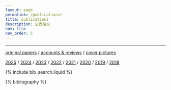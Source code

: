 ```yaml
---
layout: page
permalink: /publications/
title: publications
description: 公表論文
nav: true
nav_order: 5
---
```


<hr/>

[original papers](https://wongzit.github.io/publications/oripap/) / [accounts & reviews](https://wongzit.github.io/publications/reviews/) / [cover pictures](https://wongzit.github.io/publications/cover/)

[2025](https://wongzit.github.io/publications/2025/) / [2024](https://wongzit.github.io/publications/2024/) / [2023](https://wongzit.github.io/publications/2023/) / [2022](https://wongzit.github.io/publications/2022/) / [2021](https://wongzit.github.io/publications/2021/) / [2020](https://wongzit.github.io/publications/2020/) / [2019](https://wongzit.github.io/publications/2019/) / [2018](https://wongzit.github.io/publications/2018/)

<!-- _pages/publications.md -->

<!-- Bibsearch Feature -->

{% include bib_search.liquid %}

<div class="publications">

{% bibliography %}

</div>
